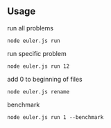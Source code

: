 ## Usage

run all problems
```
node euler.js run
```

run specific problem
```
node euler.js run 12
```

add 0 to beginning of files
```
node euler.js rename
```

benchmark
```
node euler.js run 1 --benchmark
```
